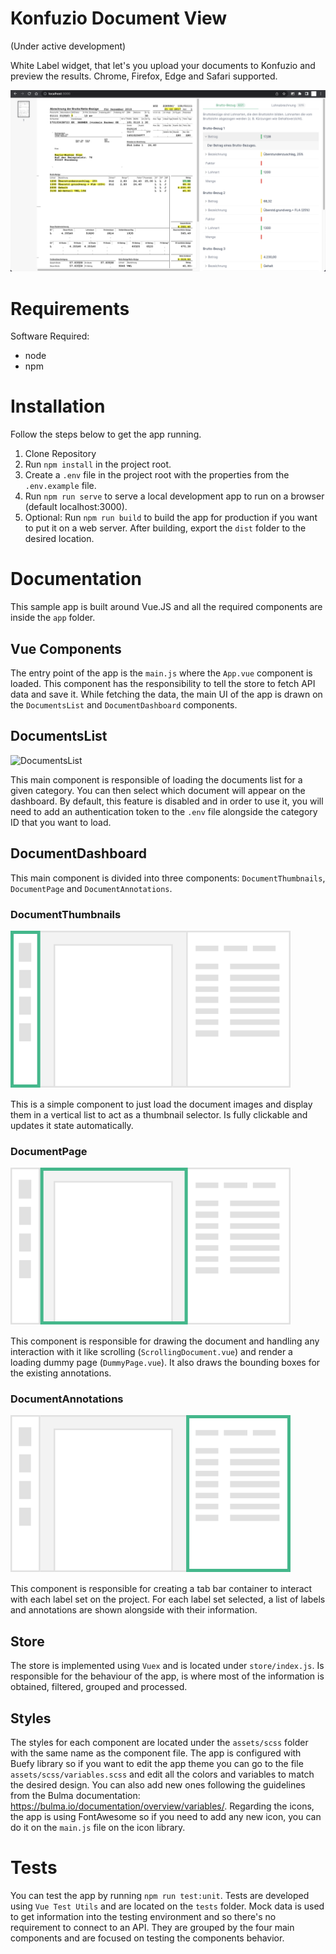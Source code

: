 # Konfuzio Document View

(Under active development)

White Label widget, that let's you upload your documents to Konfuzio and preview the results. Chrome, Firefox, Edge and Safari supported.

![Screenshot](screenshot.png)

# **Requirements**

Software Required:

- node
- npm

# **Installation**

Follow the steps below to get the app running.

1. Clone Repository
2. Run `npm install` in the project root.
3. Create a `.env` file in the project root with the properties from the `.env.example` file.
4. Run `npm run serve` to serve a local development app to run on a browser (default localhost:3000).
5. Optional: Run `npm run build` to build the app for production if you want to put it on a web server. After building, export the `dist` folder to the desired location.

# **Documentation**

This sample app is built around Vue.JS and all the required components are inside the `app` folder.

## Vue Components

The entry point of the app is the `main.js` where the `App.vue` component is loaded. This component has the responsibility to tell the store to fetch API data and save it. While fetching the data, the main UI of the app is drawn on the `DocumentsList` and `DocumentDashboard` components.

## DocumentsList

![DocumentsList](documents_list.gif)

This main component is responsible of loading the documents list for a given category. You can then select which document will appear on the dashboard. By default, this feature is disabled and in order to use it, you will need to add an authentication token to the `.env` file alongside the category ID that you want to load.

## DocumentDashboard

This main component is divided into three components: `DocumentThumbnails`, `DocumentPage` and `DocumentAnnotations`.

### DocumentThumbnails

![DocumentThumbnails](document_thumbnails.svg)

This is a simple component to just load the document images and display them in a vertical list to act as a thumbnail selector. Is fully clickable and updates it state automatically.

### DocumentPage

![DocumentPage](document_page.svg)

This component is responsible for drawing the document and handling any interaction with it like scrolling (`ScrollingDocument.vue`) and render a loading dummy page (`DummyPage.vue`). It also draws the bounding boxes for the existing annotations.

### DocumentAnnotations

![DocumentAnnotations](document_annotations.svg)

This component is responsible for creating a tab bar container to interact with each label set on the project. For each label set selected, a list of labels and annotations are shown alongside with their information.

## Store

The store is implemented using `Vuex` and is located under `store/index.js`. Is responsible for the behaviour of the app, is where most of the information is obtained, filtered, grouped and processed.

## Styles

The styles for each component are located under the `assets/scss` folder with the same name as the component file. The app is configured with Buefy library so if you want to edit the app theme you can go to the file `assets/scss/variables.scss` and edit all the colors and variables to match the desired design. You can also add new ones following the guidelines from the Bulma documentation: https://bulma.io/documentation/overview/variables/.
Regarding the icons, the app is using FontAwesome so if you need to add any new icon, you can do it on the `main.js` file on the icon library.

# **Tests**

You can test the app by running `npm run test:unit`. Tests are developed using `Vue Test Utils` and are located on the `tests` folder. Mock data is used to get information into the testing environment and so there's no requirement to connect to an API. They are grouped by the four main components and are focused on testing the components behavior.
